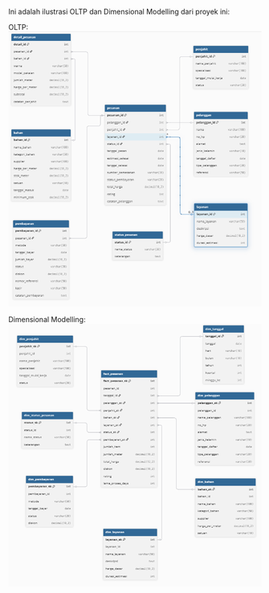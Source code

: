 Ini adalah ilustrasi OLTP dan Dimensional Modelling dari proyek ini:

OLTP:
![](./Diagram/OLTP.png)

Dimensional Modelling:
![](./Diagram/DimensionalModelling.png)

